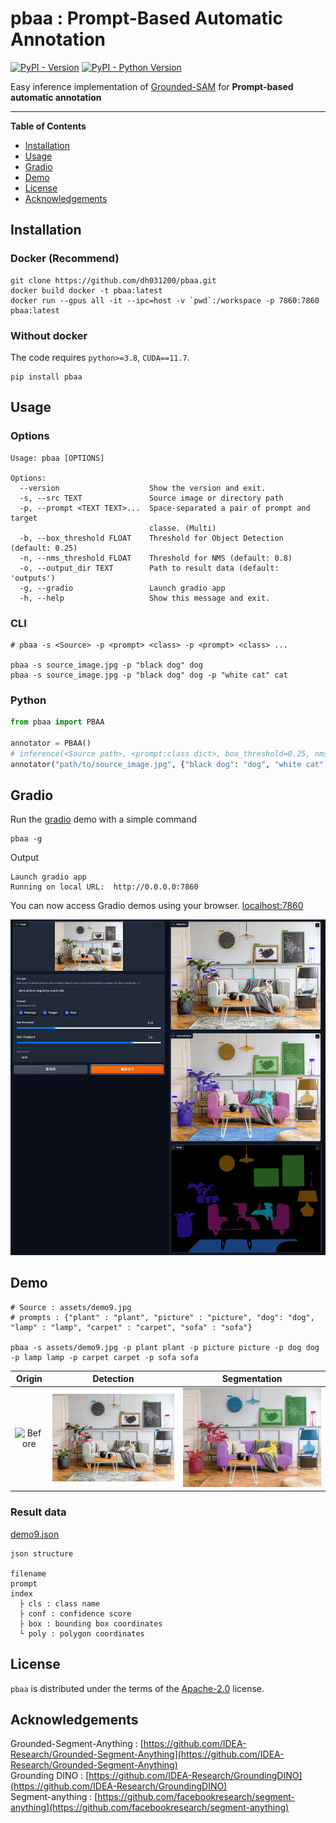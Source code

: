 # pbaa : Prompt-Based Automatic Annotation

[![PyPI - Version](https://img.shields.io/pypi/v/pbaa.svg)](https://pypi.org/project/pbaa)
[![PyPI - Python Version](https://img.shields.io/pypi/pyversions/pbaa.svg)](https://pypi.org/project/pbaa)

Easy inference implementation of [Grounded-SAM](https://github.com/IDEA-Research/Grounded-Segment-Anything) for
**Prompt-based automatic annotation**

-----

**Table of Contents**

- [Installation](#installation)
- [Usage](#usage)
- [Gradio](#gradio)
- [Demo](#demo)
- [License](#license)
- [Acknowledgements](#acknowledgements)

## Installation

### Docker (Recommend)

```console
git clone https://github.com/dh031200/pbaa.git
docker build docker -t pbaa:latest
docker run --gpus all -it --ipc=host -v `pwd`:/workspace -p 7860:7860 pbaa:latest
```

### Without docker

The code requires `python>=3.8`, `CUDA==11.7`.

```console
pip install pbaa
```

## Usage

### Options

```console
Usage: pbaa [OPTIONS]

Options:
  --version                    Show the version and exit.
  -s, --src TEXT               Source image or directory path
  -p, --prompt <TEXT TEXT>...  Space-separated a pair of prompt and target
                               classe. (Multi)
  -b, --box_threshold FLOAT    Threshold for Object Detection (default: 0.25)
  -n, --nms_threshold FLOAT    Threshold for NMS (default: 0.8)
  -o, --output_dir TEXT        Path to result data (default: 'outputs')
  -g, --gradio                 Launch gradio app
  -h, --help                   Show this message and exit.
```

### CLI

```console
# pbaa -s <Source> -p <prompt> <class> -p <prompt> <class> ...

pbaa -s source_image.jpg -p "black dog" dog
pbaa -s source_image.jpg -p "black dog" dog -p "white cat" cat
```

### Python

```python
from pbaa import PBAA

annotator = PBAA()
# inference(<Source path>, <prompt:class dict>, box_threshold=0.25, nms_threshold=0.8, save=None, output_dir="outputs")
annotator("path/to/source_image.jpg", {"black dog": "dog", "white cat": "cat"})
```

## Gradio

Run the [gradio](https://github.com/gradio-app/gradio) demo with a simple command

```console
pbaa -g
```

Output

```
Launch gradio app
Running on local URL:  http://0.0.0.0:7860
```

You can now access Gradio demos using your browser.
[localhost:7860](http://localhost:7860)

![gradio_demo](https://github.com/dh031200/pbaa/blob/main/assets/gradio_demo.png?raw=true)

## Demo

```console
# Source : assets/demo9.jpg
# prompts : {"plant" : "plant", "picture" : "picture", "dog": "dog", "lamp" : "lamp", "carpet" : "carpet", "sofa" : "sofa"}

pbaa -s assets/demo9.jpg -p plant plant -p picture picture -p dog dog -p lamp lamp -p carpet carpet -p sofa sofa
```

|                                     Origin                                      |                                       Detection                                        |                                       Segmentation                                        |
|:-------------------------------------------------------------------------------:|:--------------------------------------------------------------------------------------:|:-----------------------------------------------------------------------------------------:|
| ![Before](https://github.com/dh031200/pbaa/blob/main/assets/demo9.jpg?raw=true) | ![detection](https://github.com/dh031200/pbaa/blob/main/assets/demo9_det.jpg?raw=true) | ![segmentation](https://github.com/dh031200/pbaa/blob/main/assets/demo9_seg.jpg?raw=true) |

### Result data

[demo9.json](https://github.com/dh031200/pbaa/blob/main/assets/demo9.json)<br>

```console
json structure

filename
prompt
index
  ├ cls : class name
  ├ conf : confidence score
  ├ box : bounding box coordinates
  └ poly : polygon coordinates
```

## License

`pbaa` is distributed under the terms of the [Apache-2.0](https://spdx.org/licenses/Apache-2.0.html) license.

## Acknowledgements

Grounded-Segment-Anything : [https://github.com/IDEA-Research/Grounded-Segment-Anything](https://github.com/IDEA-Research/Grounded-Segment-Anything)<br>
Grounding DINO : [https://github.com/IDEA-Research/GroundingDINO](https://github.com/IDEA-Research/GroundingDINO)<br>
Segment-anything : [https://github.com/facebookresearch/segment-anything](https://github.com/facebookresearch/segment-anything)<br>
